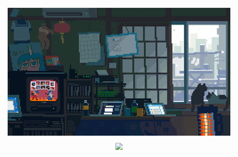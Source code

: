 <!-- ### Hi there 👋 -->

<!--
**kaze-k/kaze-k** is a ✨ _special_ ✨ repository because its `README.md` (this file) appears on your GitHub profile.

Here are some ideas to get you started:

- 🔭 I’m currently working on ...
- 🌱 I’m currently learning ...
- 👯 I’m looking to collaborate on ...
- 🤔 I’m looking for help with ...
- 💬 Ask me about ...
- 📫 How to reach me: ...
- 😄 Pronouns: ...
- ⚡ Fun fact: ...
-->
<!-- ![Anurag's GitHub stats](https://github-readme-stats.vercel.app/api?username=kaze-k&show_icons=true&theme=aura) -->

<p align="center">
  <img align="center" src="img.gif">
 </p>

<p align="center">
  <img align="center" src="https://github-readme-stats.vercel.app/api?username=kaze-k&show_icons=true&theme=vue&include_all_commits=true&count_private=true" />
</p>
